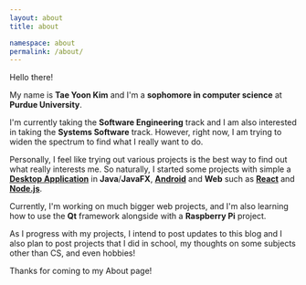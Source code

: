```yaml
---
layout: about
title: about

namespace: about
permalink: /about/
---
```


Hello there!

My name is **Tae Yoon Kim** and I'm a **sophomore in computer science** at **Purdue University**.

I'm currently taking the **Software Engineering** track and I am also interested in taking the **Systems Software** track.
However, right now, I am trying to widen the spectrum to find what I really want to do.

Personally, I feel like trying out various projects is the best way to find out what really interests me.
So naturally, I started some projects with simple a [**Desktop Application**](https://github.com/thinkty/Journey) in **Java**/**JavaFX**, [**Android**](https://github.com/thinkty/simple-todo-android) and **Web** such as [**React**](https://github.com/thinkty/feeder) and [**Node.js**](https://github.com/thinkty/dialogflow-tester).

Currently, I'm working on much bigger web projects, and I'm also learning how to use the **Qt** framework alongside with a **Raspberry Pi** project.

As I progress with my projects, I intend to post updates to this blog and I also plan to post projects that I did in school, my thoughts on some subjects other than CS, and even hobbies!

Thanks for coming to my About page!